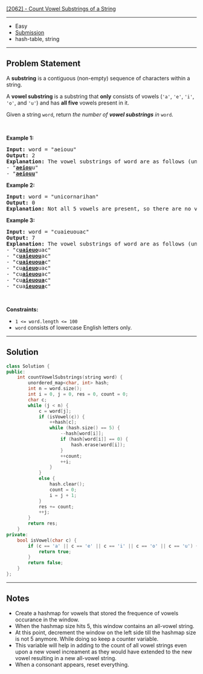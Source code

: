 [[2062] - Count Vowel Substrings of a String](https://leetcode.com/problems/count-vowel-substrings-of-a-string)

---

- Easy
- [Submission](https://leetcode.com/problems/count-vowel-substrings-of-a-string/submissions/1011148661/)
- hash-table, string

---

## Problem Statement

<p>A <strong>substring</strong> is a contiguous (non-empty) sequence of characters within a string.</p>

<p>A <strong>vowel substring</strong> is a substring that <strong>only</strong> consists of vowels (<code>&#39;a&#39;</code>, <code>&#39;e&#39;</code>, <code>&#39;i&#39;</code>, <code>&#39;o&#39;</code>, and <code>&#39;u&#39;</code>) and has <strong>all five</strong> vowels present in it.</p>

<p>Given a string <code>word</code>, return <em>the number of <strong>vowel substrings</strong> in</em> <code>word</code>.</p>

<p>&nbsp;</p>
<p><strong class="example">Example 1:</strong></p>

<pre>
<strong>Input:</strong> word = &quot;aeiouu&quot;
<strong>Output:</strong> 2
<strong>Explanation:</strong> The vowel substrings of word are as follows (underlined):
- &quot;<strong><u>aeiou</u></strong>u&quot;
- &quot;<strong><u>aeiouu</u></strong>&quot;
</pre>

<p><strong class="example">Example 2:</strong></p>

<pre>
<strong>Input:</strong> word = &quot;unicornarihan&quot;
<strong>Output:</strong> 0
<strong>Explanation:</strong> Not all 5 vowels are present, so there are no vowel substrings.
</pre>

<p><strong class="example">Example 3:</strong></p>

<pre>
<strong>Input:</strong> word = &quot;cuaieuouac&quot;
<strong>Output:</strong> 7
<strong>Explanation:</strong> The vowel substrings of word are as follows (underlined):
- &quot;c<strong><u>uaieuo</u></strong>uac&quot;
- &quot;c<strong><u>uaieuou</u></strong>ac&quot;
- &quot;c<strong><u>uaieuoua</u></strong>c&quot;
- &quot;cu<strong><u>aieuo</u></strong>uac&quot;
- &quot;cu<strong><u>aieuou</u></strong>ac&quot;
- &quot;cu<strong><u>aieuoua</u></strong>c&quot;
- &quot;cua<strong><u>ieuoua</u></strong>c&quot;
</pre>

<p>&nbsp;</p>
<p><strong>Constraints:</strong></p>

<ul>
	<li><code>1 &lt;= word.length &lt;= 100</code></li>
	<li><code>word</code> consists of lowercase English letters only.</li>
</ul>


---

## Solution

```cpp
class Solution {
public:
    int countVowelSubstrings(string word) {
        unordered_map<char, int> hash;
        int n = word.size();
        int i = 0, j = 0, res = 0, count = 0;
        char c;
        while (j < n) {
            c = word[j];
            if (isVowel(c)) {
                ++hash[c];
                while (hash.size() == 5) {
                    --hash[word[i]];
                    if (hash[word[i]] == 0) {
                        hash.erase(word[i]);
                    }
                    ++count;
                    ++i;
                }
            }
            else {
                hash.clear();
                count = 0;
                i = j + 1;
            }
            res += count;
            ++j;
        }
        return res;
    }
private:
    bool isVowel(char c) {
        if (c == 'a' || c == 'e' || c == 'i' || c == 'o' || c == 'u') {
            return true;
        }
        return false;
    }
};
```

---

## Notes

- Create a hashmap for vowels that stored the frequence of vowels occurance in the window.
- When the hashmap size hits 5, this window contains an all-vowel string.
- At this point, decrement the window on the left side till the hashmap size is not 5 anymore. While doing so keep a counter variable.
- This variable will help in adding to the count of all vowel strings even upon a new vowel increament as they would have extended to the new vowel resulting in a new all-vowel string.
- When a consonant appears, reset everything.
